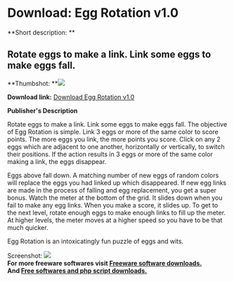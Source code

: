 # Download: Egg Rotation v1.0

**Short description: **

## Rotate eggs to make a link. Link some eggs to make eggs fall.

  
**Thumbshot: **![](http://www.freewarefiles.com/screenshot/eggrotation_screen_md.jpg)   
  
**Download link:** [Download Egg Rotation v1.0](http://freesoftwares.boysofts.com/Egg-Rotation-V_program_25420.html)  
  

**Publisher's Description**  
  

Rotate eggs to make a link. Link some eggs to make eggs fall. The objective of
Egg Rotation is simple. Link 3 eggs or more of the same color to score points.
The more eggs you link, the more points you score. Click on any 2 eggs which
are adjacent to one another, horizontally or vertically, to switch their
positions. If the action results in 3 eggs or more of the same color making a
link, the eggs disappear.

Eggs above fall down. A matching number of new eggs of random colors will
replace the eggs you had linked up which disappeared. If new egg links are
made in the process of falling and egg replacement, you get a super bonus.
Watch the meter at the bottom of the grid. It slides down when you fail to
make any egg links. When you make a score, it slides up. To get to the next
level, rotate enough eggs to make enough links to fill up the meter. At higher
levels, the meter moves at a higher speed so you have to be that much quicker.

Egg Rotation is an intoxicatingly fun puzzle of eggs and wits.

  
  
Screenshot:
![](http://www.freewarefiles.com/screenshot/eggrotation_screen.jpg)  
**For more freeware softwares visit [Freeware software downloads.](http://freesoftwares.boysofts.com/)**   
**And [Free softwares and php script downloads.](http://www.boysofts.com/)**

